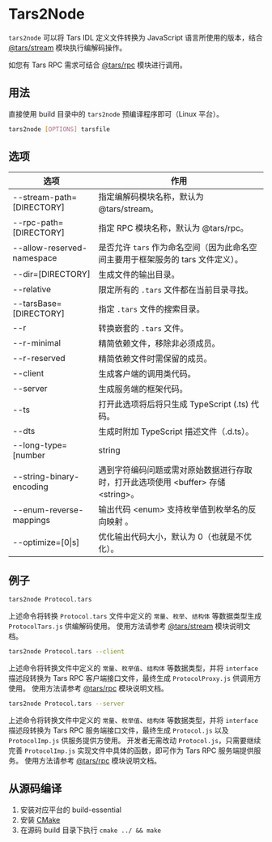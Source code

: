 # Tars2Node

`tars2node` 可以将 Tars IDL 定义文件转换为 JavaScript 语言所使用的版本，结合 [@tars/stream](https://www.npmjs.com/package/@tars/stream) 模块执行编解码操作。

如您有 Tars RPC 需求可结合 [@tars/rpc](https://www.npmjs.com/package/@tars/rpc) 模块进行调用。

## 用法

直接使用 build 目录中的 `tars2node` 预编译程序即可（Linux 平台）。

```bash
tars2node [OPTIONS] tarsfile
```

## 选项

| 选项 | 作用 |
| ------------- | ------------- |
| --stream-path=[DIRECTORY]              | 指定编解码模块名称，默认为 @tars/stream。 |
| --rpc-path=[DIRECTORY]                 | 指定 RPC 模块名称，默认为 @tars/rpc。 |
| --allow-reserved-namespace             | 是否允许 `tars` 作为命名空间（因为此命名空间主要用于框架服务的 tars 文件定义）。 |
| --dir=[DIRECTORY]                      | 生成文件的输出目录。 |
| --relative                             | 限定所有的 `.tars` 文件都在当前目录寻找。|
| --tarsBase=[DIRECTORY]                 | 指定 `.tars` 文件的搜索目录。|
| --r                                    | 转换嵌套的 `.tars` 文件。|
| --r-minimal                            | 精简依赖文件，移除非必须成员。|
| --r-reserved                           | 精简依赖文件时需保留的成员。|
| --client                               | 生成客户端的调用类代码。|
| --server                               | 生成服务端的框架代码。|
| --ts                                   | 打开此选项将后将只生成 TypeScript (.ts) 代码。|
| --dts                                  | 生成时附加 TypeScript 描述文件（.d.ts）。|
| --long-type=[number|string|bigint]     | 可选择使用 \<Number\|String\|BigInt\> 表达 \<long\> 类型，默认值为 \<Number\>。|
| --string-binary-encoding               | 遇到字符编码问题或需对原始数据进行存取时，打开此选项使用 \<buffer\> 存储 \<string\>。|
| --enum-reverse-mappings                | 输出代码 \<enum\> 支持枚举值到枚举名的反向映射 。|
| --optimize=[0\|s]                      | 优化输出代码大小，默认为 0（也就是不优化）。|

## 例子

```bash
tars2node Protocol.tars
```

上述命令将转换 `Protocol.tars` 文件中定义的 `常量`、`枚举`、`结构体` 等数据类型生成 `ProtocolTars.js` 供编解码使用。
使用方法请参考 [@tars/stream](https://www.npmjs.com/package/@tars/stream) 模块说明文档。

```bash
tars2node Protocol.tars --client
```

上述命令将转换文件中定义的 `常量`、`枚举值`、`结构体` 等数据类型，并将 `interface` 描述段转换为 Tars RPC 客户端接口文件，最终生成 `ProtocolProxy.js` 供调用方使用。
使用方法请参考 [@tars/rpc](https://www.npmjs.com/package/@tars/rpc) 模块说明文档。

```bash
tars2node Protocol.tars --server
```

上述命令将转换文件中定义的 `常量`、`枚举值`、`结构体` 等数据类型，并将 `interface` 描述段转换为 Tars RPC 服务端接口文件，最终生成 `Protocol.js` 以及 `ProtocolImp.js` 供服务提供方使用。
开发者无需改动 `Protocol.js`，只需要继续完善 `ProtocolImp.js` 实现文件中具体的函数，即可作为 Tars RPC 服务端提供服务。
使用方法请参考 [@tars/rpc](https://www.npmjs.com/package/@tars/rpc) 模块说明文档。

## 从源码编译

1. 安装对应平台的 build-essential
2. 安装 [CMake](https://cmake.org/)
3. 在源码 build 目录下执行 `cmake ../ && make`